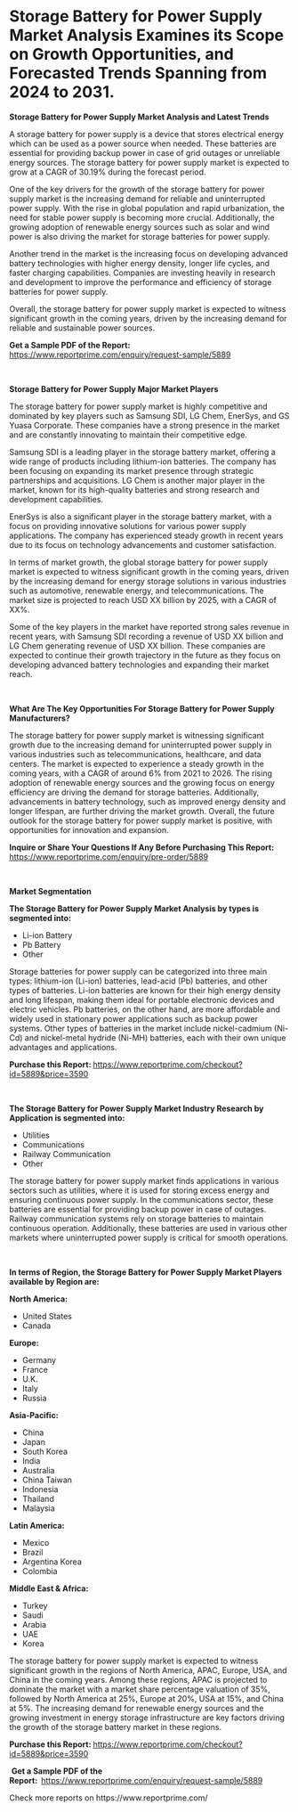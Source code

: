 <p><h1>Storage Battery for Power Supply Market Analysis Examines its Scope on Growth Opportunities, and Forecasted Trends Spanning from 2024 to 2031.</h1></p><p><strong>Storage Battery for Power Supply Market Analysis and Latest Trends</strong></p>
<p><p>A storage battery for power supply is a device that stores electrical energy which can be used as a power source when needed. These batteries are essential for providing backup power in case of grid outages or unreliable energy sources. The storage battery for power supply market is expected to grow at a CAGR of 30.19% during the forecast period.</p><p>One of the key drivers for the growth of the storage battery for power supply market is the increasing demand for reliable and uninterrupted power supply. With the rise in global population and rapid urbanization, the need for stable power supply is becoming more crucial. Additionally, the growing adoption of renewable energy sources such as solar and wind power is also driving the market for storage batteries for power supply.</p><p>Another trend in the market is the increasing focus on developing advanced battery technologies with higher energy density, longer life cycles, and faster charging capabilities. Companies are investing heavily in research and development to improve the performance and efficiency of storage batteries for power supply.</p><p>Overall, the storage battery for power supply market is expected to witness significant growth in the coming years, driven by the increasing demand for reliable and sustainable power sources.</p></p>
<p><strong>Get a Sample PDF of the Report:&nbsp;</strong> <a href="https://www.reportprime.com/enquiry/request-sample/5889">https://www.reportprime.com/enquiry/request-sample/5889</a></p>
<p>&nbsp;</p>
<p><strong>Storage Battery for Power Supply Major Market Players</strong></p>
<p><p>The storage battery for power supply market is highly competitive and dominated by key players such as Samsung SDI, LG Chem, EnerSys, and GS Yuasa Corporate. These companies have a strong presence in the market and are constantly innovating to maintain their competitive edge. </p><p>Samsung SDI is a leading player in the storage battery market, offering a wide range of products including lithium-ion batteries. The company has been focusing on expanding its market presence through strategic partnerships and acquisitions. LG Chem is another major player in the market, known for its high-quality batteries and strong research and development capabilities.</p><p>EnerSys is also a significant player in the storage battery market, with a focus on providing innovative solutions for various power supply applications. The company has experienced steady growth in recent years due to its focus on technology advancements and customer satisfaction. </p><p>In terms of market growth, the global storage battery for power supply market is expected to witness significant growth in the coming years, driven by the increasing demand for energy storage solutions in various industries such as automotive, renewable energy, and telecommunications. The market size is projected to reach USD XX billion by 2025, with a CAGR of XX%.</p><p>Some of the key players in the market have reported strong sales revenue in recent years, with Samsung SDI recording a revenue of USD XX billion and LG Chem generating revenue of USD XX billion. These companies are expected to continue their growth trajectory in the future as they focus on developing advanced battery technologies and expanding their market reach.</p></p>
<p>&nbsp;</p>
<p><strong>What Are The Key Opportunities For Storage Battery for Power Supply Manufacturers?</strong></p>
<p><p>The storage battery for power supply market is witnessing significant growth due to the increasing demand for uninterrupted power supply in various industries such as telecommunications, healthcare, and data centers. The market is expected to experience a steady growth in the coming years, with a CAGR of around 6% from 2021 to 2026. The rising adoption of renewable energy sources and the growing focus on energy efficiency are driving the demand for storage batteries. Additionally, advancements in battery technology, such as improved energy density and longer lifespan, are further driving the market growth. Overall, the future outlook for the storage battery for power supply market is positive, with opportunities for innovation and expansion.</p></p>
<p><strong>Inquire or Share Your Questions If Any Before Purchasing This Report:</strong> <a href="https://www.reportprime.com/enquiry/pre-order/5889">https://www.reportprime.com/enquiry/pre-order/5889</a></p>
<p>&nbsp;</p>
<p><strong>Market Segmentation</strong></p>
<p><strong>The Storage Battery for Power Supply Market Analysis by types is segmented into:</strong></p>
<p><ul><li>Li-ion Battery</li><li>Pb Battery</li><li>Other</li></ul></p>
<p><p>Storage batteries for power supply can be categorized into three main types: lithium-ion (Li-ion) batteries, lead-acid (Pb) batteries, and other types of batteries. Li-ion batteries are known for their high energy density and long lifespan, making them ideal for portable electronic devices and electric vehicles. Pb batteries, on the other hand, are more affordable and widely used in stationary power applications such as backup power systems. Other types of batteries in the market include nickel-cadmium (Ni-Cd) and nickel-metal hydride (Ni-MH) batteries, each with their own unique advantages and applications.</p></p>
<p><strong>Purchase this Report:&nbsp;</strong><a href="https://www.reportprime.com/checkout?id=5889&price=3590">https://www.reportprime.com/checkout?id=5889&price=3590</a></p>
<p>&nbsp;</p>
<p><strong>The Storage Battery for Power Supply Market Industry Research by Application is segmented into:</strong></p>
<p><ul><li>Utilities</li><li>Communications</li><li>Railway Communication</li><li>Other</li></ul></p>
<p><p>The storage battery for power supply market finds applications in various sectors such as utilities, where it is used for storing excess energy and ensuring continuous power supply. In the communications sector, these batteries are essential for providing backup power in case of outages. Railway communication systems rely on storage batteries to maintain continuous operation. Additionally, these batteries are used in various other markets where uninterrupted power supply is critical for smooth operations.</p></p>
<p>&nbsp;</p>
<p><strong>In terms of Region, the Storage Battery for Power Supply Market Players available by Region are:</strong></p>
<p>
    <p> <strong> North America: </strong>
        <ul>
            <li>United States</li>
            <li>Canada</li>
        </ul>
        </p> 
    <p> <strong> Europe: </strong>
        <ul>
            <li>Germany</li>
            <li>France</li>
            <li>U.K.</li>
            <li>Italy</li>
            <li>Russia</li>
        </ul>
        </p> 
    <p> <strong> Asia-Pacific: </strong>
        <ul>
            <li>China</li>
            <li>Japan</li>
            <li>South Korea</li>
            <li>India</li>
            <li>Australia</li>
            <li>China Taiwan</li>
            <li>Indonesia</li>
            <li>Thailand</li>
            <li>Malaysia</li>
        </ul>
        </p> 
    <p> <strong> Latin America: </strong>
        <ul>
            <li>Mexico</li>
            <li>Brazil</li>
            <li>Argentina Korea</li>
            <li>Colombia</li>
        </ul>
        </p> 
    <p> <strong> Middle East & Africa: </strong>
        <ul>
            <li>Turkey</li>
            <li>Saudi</li>
            <li>Arabia</li>
            <li>UAE</li>
            <li>Korea</li>
        </ul>
    </p>
    </p>
<p><p>The storage battery for power supply market is expected to witness significant growth in the regions of North America, APAC, Europe, USA, and China in the coming years. Among these regions, APAC is projected to dominate the market with a market share percentage valuation of 35%, followed by North America at 25%, Europe at 20%, USA at 15%, and China at 5%. The increasing demand for renewable energy sources and the growing investment in energy storage infrastructure are key factors driving the growth of the storage battery market in these regions.</p></p>
<p><strong>Purchase this Report: </strong><a href="https://www.reportprime.com/checkout?id=5889&price=3590">https://www.reportprime.com/checkout?id=5889&price=3590</a></p>
<p>&nbsp;<strong>Get a Sample PDF of the Report:&nbsp;&nbsp;</strong><a href="https://www.reportprime.com/enquiry/request-sample/5889">https://www.reportprime.com/enquiry/request-sample/5889</a></p>
<p><strong></strong></p>
<p>Check more reports on https://www.reportprime.com/</p>